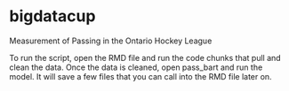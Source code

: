 # bigdatacup
Measurement of Passing in the Ontario Hockey League

To run the script, open the RMD file and run the code chunks that pull and clean the data. Once the data is cleaned, open pass_bart and run the model. It will save a few files that you can call into the RMD file later on.
